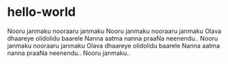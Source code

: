 # hello-world

Nooru janmaku nooraaru janmaku
Nooru janmaku nooraaru janmaku
Olava dhaareye olidolidu baarele
Nanna aatma nanna praaNa neenendu..
Nooru janmaku nooraaru janmaku
Olava dhaareye olidolidu baarele
Nanna aatma nanna praaNa neenendu..
Nooru janmaku..
